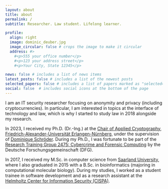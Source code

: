 ```yaml
---
layout: about
title: about
permalink: /
subtitle: Researcher. Law student. Lifelong learner.

profile:
  align: right
  image: dominic_deuber.jpg
  image_circular: false # crops the image to make it circular
  address: #>
    #<p>555 your office number</p>
    #<p>123 your address street</p>
    #<p>Your City, State 12345</p>

news: false # includes a list of news items
latest_posts: false # includes a list of the newest posts
selected_papers: false # includes a list of papers marked as "selected={true}"
social: false  # includes social icons at the bottom of the page
---
```


I am an IT security researcher focusing on anonymity and privacy (including cryptocurrencies). In particular, I am interested in topics at the interface of technology and law, which is why I started to study law in 2018 alongside my research.

In 2023, I received my Ph.D. (Dr.-Ing.) at the [Chair of Applied Cryptography](https://www.chaac.tf.fau.eu/), [Friedrich-Alexander-Universität Erlangen-Nürnberg](https://www.fau.de/), under the supervision of [Dominique Schröder](https://www.dominique-schroeder.de/).
During my Ph.D., I was fortunate to be part of the [Research Training Group 2475: Cybercrime and Forensic Computing](https://www.cybercrime.fau.de/research-training-group-2475-cybercrime-and-forensic-computing/) by the Deutsche Forschungsgemeinschaft (DFG).

In 2017, I received my M.Sc. in computer science from [Saarland University](https://www.uni-saarland.de/en/home.html), where I also graduated in 2015 with a B.Sc. in bioinformatics (majoring in computational molecular biology).
During my studies, I worked as a student trainee in software development and as a research assistant at the [Helmholtz Center for Information Security (CISPA)](https://cispa.de/en).
